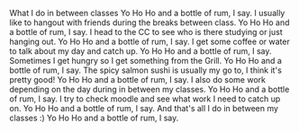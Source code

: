 What I do in between classes
Yo Ho Ho and a bottle of rum, I say.
I usually like to hangout with friends during the breaks between class.
Yo Ho Ho and a bottle of rum, I say.
I head to the CC to see who is there studying or just hanging out.
Yo Ho Ho and a bottle of rum, I say.
I get some coffee or water to talk about my day and catch up.
Yo Ho Ho and a bottle of rum, I say.
Sometimes I get hungry so I get something from the Grill.
Yo Ho Ho and a bottle of rum, I say.
The spicy salmon sushi is usually my go to, I think it's pretty good!
Yo Ho Ho and a bottle of rum, I say.
I also do some work depending on the day during in between my classes.
Yo Ho Ho and a bottle of rum, I say.
I try to check moodle and see what work I need to catch up on. 
Yo Ho Ho and a bottle of rum, I say.
And that's all I do in between my classes :)
Yo Ho Ho and a bottle of rum, I say.